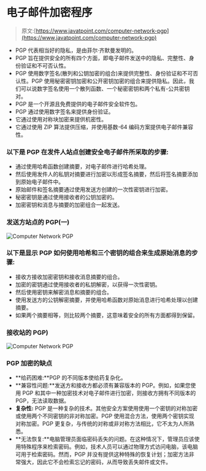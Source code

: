 # 电子邮件加密程序

> 原文:[https://www.javatpoint.com/computer-network-pgp](https://www.javatpoint.com/computer-network-pgp)

*   PGP 代表相当好的隐私，是由菲尔·齐默曼发明的。
*   PGP 旨在提供安全的所有四个方面，即电子邮件发送中的隐私、完整性、身份验证和不可否认性。
*   PGP 使用数字签名(散列和公钥加密的组合)来提供完整性、身份验证和不可否认性。PGP 使用秘密密钥加密和公开密钥加密的组合来提供隐私。因此，我们可以说数字签名使用一个散列函数、一个秘密密钥和两个私有-公共密钥对。
*   PGP 是一个开源且免费提供的电子邮件安全软件包。
*   PGP 通过使用数字签名来提供身份验证。
*   它通过使用对称块加密来提供机密性。
*   它通过使用 ZIP 算法提供压缩，并使用基数-64 编码方案提供电子邮件兼容性。

### 以下是 PGP 在发件人站点创建安全电子邮件所采取的步骤:

*   通过使用哈希函数创建摘要，对电子邮件进行哈希处理。
*   然后使用发件人的私钥对摘要进行加密以形成签名摘要，然后将签名摘要添加到原始电子邮件中。
*   原始邮件和签名摘要通过使用发送方创建的一次性密钥进行加密。
*   秘密密钥是通过使用接收者的公钥加密的。
*   加密密钥和消息与摘要的加密组合一起发送。

### 发送方站点的 PGP(一)

![Computer Network PGP](../Images/ef64112a64cf0b2ed5317abc6ecfc370.png)

### 以下是显示 PGP 如何使用哈希和三个密钥的组合来生成原始消息的步骤:

*   接收方接收加密密钥和接收消息摘要的组合。
*   加密的密钥通过使用接收者的私钥解密，以获得一次性密钥。
*   然后使用密钥来解密消息和摘要的组合。
*   使用发送方的公钥解密摘要，并使用哈希函数对原始消息进行哈希处理以创建摘要。
*   如果两个摘要相等，则比较两个摘要，这意味着安全的所有方面都得到保留。

### 接收站的 PGP)

![Computer Network PGP](../Images/627c24db8ae90a1ef820b848c77298ad.png)

### PGP 加密的缺点

*   **给药困难:**PGP 的不同版本使给药复杂化。
*   **兼容性问题:**发送方和接收方都必须有兼容版本的 PGP。例如，如果您使用 PGP 和其中一种加密技术对电子邮件进行加密，则接收方拥有不同版本的 PGP，无法读取数据。
*   **复杂性:** PGP 是一种复杂的技术。其他安全方案使用使用一个密钥的对称加密或使用两个不同密钥的非对称加密。PGP 使用混合方法，使用两个密钥实现对称加密。PGP 更复杂，与传统的对称或非对称方法相比，它不太为人所熟悉。
*   **无法恢复:**电脑管理员面临密码丢失的问题。在这种情况下，管理员应该使用特殊程序来检索密码。例如，技术人员可以通过物理方式访问电脑，该电脑可用于检索密码。然而，PGP 并没有提供这种特殊的恢复计划；加密方法非常强大，因此它不会检索忘记的密码，从而导致丢失邮件或文件。
